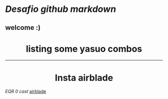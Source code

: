 # ___Desafio github markdown___
## **welcome :)**

###  <h1  align="center"> listing some yasuo combos </h1> 
-----------------   

###  <h1  align="center"> Insta airblade </h1> 
*EQR 0 cast*
[airblade](https://tenor.com/pt-BR/view/rydz-hidezera-yasuo-combo-airblade-gif-22295824)